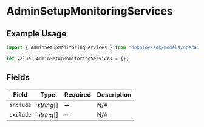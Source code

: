 # AdminSetupMonitoringServices

## Example Usage

```typescript
import { AdminSetupMonitoringServices } from "dokploy-sdk/models/operations";

let value: AdminSetupMonitoringServices = {};
```

## Fields

| Field              | Type               | Required           | Description        |
| ------------------ | ------------------ | ------------------ | ------------------ |
| `include`          | *string*[]         | :heavy_minus_sign: | N/A                |
| `exclude`          | *string*[]         | :heavy_minus_sign: | N/A                |